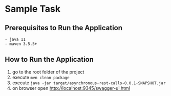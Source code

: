 # Sample Task

## Prerequisites to Run the Application
```
- java 11
- maven 3.5.5+
```

## How to Run the Application
1. go to the root folder of the project
2. execute `mvn clean package`
3. execute `java -jar target/asynchronous-rest-calls-0.0.1-SNAPSHOT.jar`
4. on browser open [http://localhost:9345/swagger-ui.html](http://localhost:9345/swagger-ui.html)
